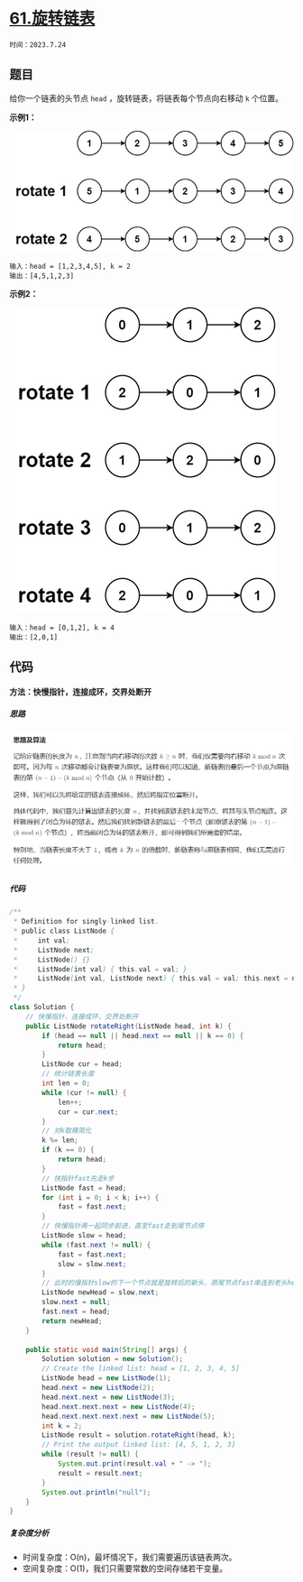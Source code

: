 # [61.旋转链表](https://leetcode.cn/problems/rotate-list/)

`时间：2023.7.24`

## 题目

给你一个链表的头节点 `head` ，旋转链表，将链表每个节点向右移动 `k` 个位置。

**示例1：**

![1](pictures/rotate1.jpg)

```
输入：head = [1,2,3,4,5], k = 2
输出：[4,5,1,2,3]
```

**示例2：**

![2](pictures/rotate2.jpg)

```
输入：head = [0,1,2], k = 4
输出：[2,0,1]
```

## 代码

#### 方法：快慢指针，连接成环，交界处断开

##### 思路

![3](pictures/1.png)

##### 代码

```java
/**
 * Definition for singly-linked list.
 * public class ListNode {
 *     int val;
 *     ListNode next;
 *     ListNode() {}
 *     ListNode(int val) { this.val = val; }
 *     ListNode(int val, ListNode next) { this.val = val; this.next = next; }
 * }
 */
class Solution {
    // 快慢指针，连接成环，交界处断开
    public ListNode rotateRight(ListNode head, int k) {
        if (head == null || head.next == null || k == 0) {
            return head;
        }
        ListNode cur = head;
        // 统计链表长度
        int len = 0;
        while (cur != null) {
            len++;
            cur = cur.next;
        }
        // 对k取模简化
        k %= len;
        if (k == 0) {
            return head;
        }
        // 快指针fast先走k步
        ListNode fast = head;
        for (int i = 0; i < k; i++) {
            fast = fast.next;
        }
        // 快慢指针再一起同步前进，直至fast走到尾节点停
        ListNode slow = head;
        while (fast.next != null) {
            fast = fast.next;
            slow = slow.next;
        }
        // 此时的慢指针slow的下一个节点就是旋转后的新头，原尾节点fast串连到老头head上
        ListNode newHead = slow.next;
        slow.next = null;
        fast.next = head;
        return newHead;
    }

    public static void main(String[] args) {
        Solution solution = new Solution();
        // Create the linked list: head = [1, 2, 3, 4, 5]
        ListNode head = new ListNode(1);
        head.next = new ListNode(2);
        head.next.next = new ListNode(3);
        head.next.next.next = new ListNode(4);
        head.next.next.next.next = new ListNode(5);
        int k = 2;
        ListNode result = solution.rotateRight(head, k);
        // Print the output linked list: [4, 5, 1, 2, 3]
        while (result != null) {
            System.out.print(result.val + " -> ");
            result = result.next;
        }
        System.out.println("null");
    }
}
```

##### 复杂度分析

- 时间复杂度：O(n)，最坏情况下，我们需要遍历该链表两次。
- 空间复杂度：O(1)，我们只需要常数的空间存储若干变量。